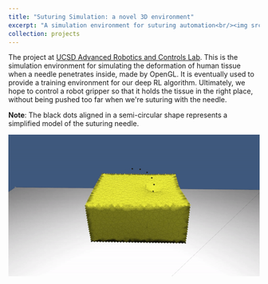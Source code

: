 ```yaml
---
title: "Suturing Simulation: a novel 3D environment"
excerpt: "A simulation environment for suturing automation<br/><img src='/images/suturingsim.gif' style='width: 500px'>"
collection: projects
---
```


The project at [UCSD Advanced Robotics and Controls Lab](https://www.ucsdarclab.com/). This is the simulation environment for simulating the deformation of human tissue when a needle penetrates inside, made by OpenGL. It is eventually used to provide a training environment for our deep RL algorithm. Ultimately, we hope to control a robot gripper so that it holds the tissue in the right place, without being pushed too far when we're suturing with the needle.

**Note**: The black dots aligned in a semi-circular shape represents a simplified model of the suturing needle.

<img src='/images/suturingsim.gif'>
